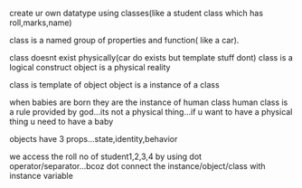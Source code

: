 create ur own datatype using classes(like a student class which has roll,marks,name)

class is a named group of properties and function( like a car).

class doesnt exist physically(car do exists but template stuff dont)
class is a logical construct
object is a physical reality

class is template of object
object is a instance of a class

when babies are born they are the instance of human class
human class is a rule provided by god...its not a physical thing...if u want to have a physical thing u need to have a baby


objects have 3 props...state,identity,behavior

we access the roll no of student1,2,3,4 by using dot operator/separator...bcoz dot connect the instance/object/class with instance variable








